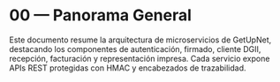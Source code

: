 # 00 — Panorama General

Este documento resume la arquitectura de microservicios de GetUpNet, destacando los componentes de autenticación, firmado, cliente DGII, recepción, facturación y representación impresa. Cada servicio expone APIs REST protegidas con HMAC y encabezados de trazabilidad.
